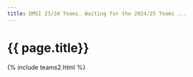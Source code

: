 ```yaml
---
title: DMSI 23/24 Teams. Waiting for the 2024/25 Teams ...
---
```


# {{ page.title}}

{% include teams2.html %}

